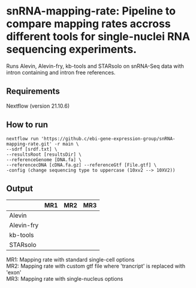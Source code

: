 
# snRNA-mapping-rate: Pipeline to compare mapping rates accross different tools for single-nuclei RNA sequencing experiments.
Runs Alevin, Alevin-fry, kb-tools and STARsolo on snRNA-Seq data with intron containing and intron free references.
## Requirements
Nextflow (version 21.10.6)

## How to run
```
nextflow run 'https://github.c/ebi-gene-expression-group/snRNA-mapping-rate.git' -r main \
--sdrf [srdf.txt] \
--resultsRoot [resultsDir] \
--referenceGenome [DNA.fa] \
--referencecDNA [cDNA.fa.gz] --referenceGtf [File.gtf] \
-config (change sequencing type to uppercase (10xv2 --> 10XV2))
```

## Output

|           | MR1 | MR2 | MR3 |      
| --------- | ----| ----| --- |       
| Alevin    |     |     |     |      
| Alevin-fry|     |     |     |
| kb-tools  |     |     |     |
| STARsolo  |     |     |     |

 MR1: Mapping rate with standard single-cell options  
 MR2: Mapping rate with custom gtf file where 'trancript' is replaced with 'exon'  
 MR3: Mapping rate with single-nucleus options  